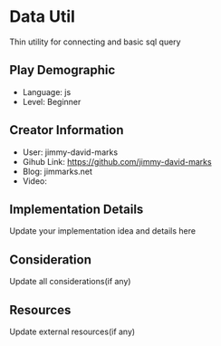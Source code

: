 # Data Util

Thin utility for connecting and basic sql query

## Play Demographic

- Language: js
- Level: Beginner

## Creator Information

- User: jimmy-david-marks
- Gihub Link: https://github.com/jimmy-david-marks
- Blog: jimmarks.net
- Video: 

## Implementation Details

Update your implementation idea and details here

## Consideration

Update all considerations(if any)

## Resources

Update external resources(if any)
